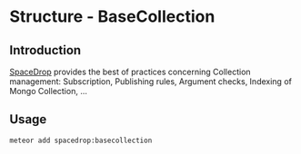 # Structure - BaseCollection
## Introduction
[SpaceDrop](http://spacedropcms.org/) provides the best of practices concerning
Collection management: Subscription, Publishing rules, Argument checks, Indexing
of Mongo Collection, ...

## Usage
```sh
meteor add spacedrop:basecollection
```
